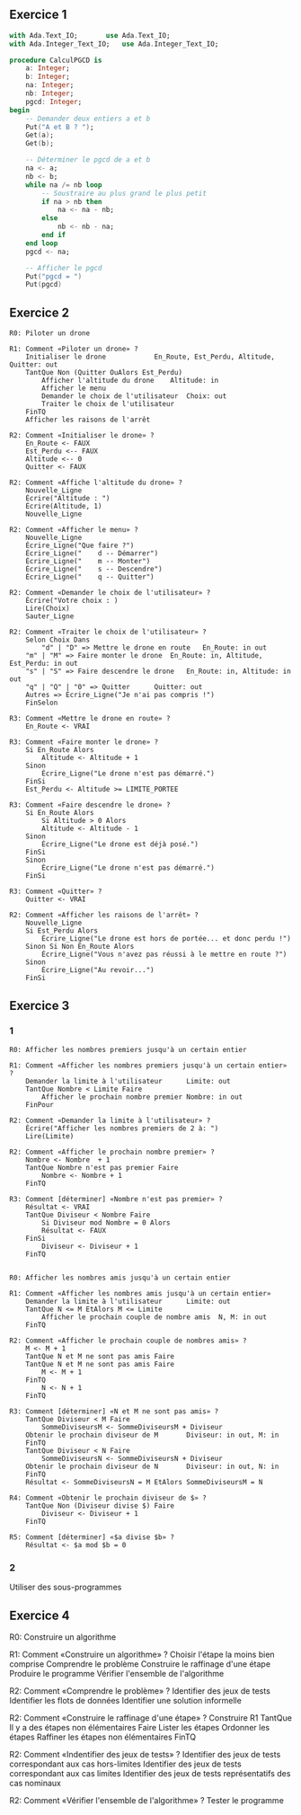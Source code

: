 ## Exercice 1

```ada
with Ada.Text_IO;		use Ada.Text_IO;
with Ada.Integer_Text_IO;	use Ada.Integer_Text_IO;

procedure CalculPGCD is
	a: Integer;
	b: Integer;
	na: Integer;
	nb: Integer;
	pgcd: Integer;
begin
	-- Demander deux entiers a et b
	Put("A et B ? ");
	Get(a);
	Get(b);

	-- Déterminer le pgcd de a et b
	na <- a;
	nb <- b;
	while na /= nb loop
		-- Soustraire au plus grand le plus petit
		if na > nb then
			na <- na - nb;
		else
			nb <- nb - na;
		end if
	end loop
	pgcd <- na;

	-- Afficher le pgcd
	Put("pgcd = ")
	Put(pgcd)
```

## Exercice 2

```
R0: Piloter un drone

R1: Comment «Piloter un drone» ?
    Initialiser le drone			En_Route, Est_Perdu, Altitude, Quitter: out
    TantQue Non (Quitter OuAlors Est_Perdu)
	    Afficher l'altitude du drone	Altitude: in
	    Afficher le menu			
	    Demander le choix de l'utilisateur	Choix: out
	    Traiter le choix de l'utilisateur
    FinTQ
    Afficher les raisons de l'arrêt

R2: Comment «Initialiser le drone» ?
    En_Route <- FAUX
    Est_Perdu <-- FAUX
    Altitude <-- 0
    Quitter <- FAUX

R2: Comment «Affiche l'altitude du drone» ?
    Nouvelle_Ligne
    Écrire("Altitude : ")
    Écrire(Altitude, 1)
    Nouvelle_Ligne

R2: Comment «Afficher le menu» ?
    Nouvelle_Ligne
    Écrire_Ligne("Que faire ?")
    Écrire_Ligne("    d -- Démarrer")
    Écrire_Ligne("    m -- Monter")
    Écrire_Ligne("    s -- Descendre")
    Écrire_Ligne("    q -- Quitter")

R2: Comment «Demander le choix de l'utilisateur» ?
    Écrire("Votre choix : )
    Lire(Choix)
    Sauter_Ligne

R2: Comment «Traiter le choix de l'utilisateur» ?
    Selon Choix Dans
    	"d" | "D" => Mettre le drone en route	En_Route: in out
	"m" | "M" => Faire monter le drone	En_Route: in, Altitude, Est_Perdu: in out
	"s" | "S" => Faire descendre le drone	En_Route: in, Altitude: in out
	"q" | "Q" | "0" => Quitter		Quitter: out
	Autres => Écrire_Ligne("Je n'ai pas compris !")
    FinSelon

R3: Comment «Mettre le drone en route» ?
    En_Route <- VRAI

R3: Comment «Faire monter le drone» ?
    Si En_Route Alors
    	Altitude <- Altitude + 1
    Sinon
    	Écrire_Ligne("Le drone n'est pas démarré.")
    FinSi
    Est_Perdu <- Altitude >= LIMITE_PORTEE

R3: Comment «Faire descendre le drone» ?
    Si En_Route Alors
    	Si Altitude > 0 Alors
		Altitude <- Altitude - 1
	Sinon
		Écrire_Ligne("Le drone est déjà posé.")
	FinSi
    Sinon
    	Écrire_Ligne("Le drone n'est pas démarré.")
    FinSi

R3: Comment «Quitter» ?
    Quitter <- VRAI

R2: Comment «Afficher les raisons de l'arrêt» ?
    Nouvelle_Ligne
    Si Est_Perdu Alors
    	Écrire_Ligne("Le drone est hors de portée... et donc perdu !")
    Sinon Si Non En_Route Alors
    	Écrire_Ligne("Vous n'avez pas réussi à le mettre en route ?")
    Sinon
    	Écrire_Ligne("Au revoir...")
    FinSi
```

## Exercice 3

### 1

```
R0: Afficher les nombres premiers jusqu'à un certain entier

R1: Comment «Afficher les nombres premiers jusqu'à un certain entier» ?
    Demander la limite à l'utilisateur		Limite: out
    TantQue Nombre < Limite Faire
    	Afficher le prochain nombre premier	Nombre: in out	
    FinPour

R2: Comment «Demander la limite à l'utilisateur» ?
    Écrire("Afficher les nombres premiers de 2 à: ")
    Lire(Limite)

R2: Comment «Afficher le prochain nombre premier» ?
    Nombre <- Nombre  + 1
    TantQue Nombre n'est pas premier Faire
    	Nombre <- Nombre + 1
    FinTQ

R3: Comment [déterminer] «Nombre n'est pas premier» ?
    Résultat <- VRAI
    TantQue Diviseur < Nombre Faire
    	Si Diviseur mod Nombre = 0 Alors
		Résultat <- FAUX
	FinSi
    	Diviseur <- Diviseur + 1
    FinTQ


R0: Afficher les nombres amis jusqu'à un certain entier

R1: Comment «Afficher les nombres amis jusqu'à un certain entier»
    Demander la limite à l'utilisateur		Limite: out
    TantQue N <= M EtAlors M <= Limite
    	Afficher le prochain couple de nombre amis	N, M: in out
    FinTQ

R2: Comment «Afficher le prochain couple de nombres amis» ?
    M <- M + 1
    TantQue N et M ne sont pas amis Faire
	TantQue N et M ne sont pas amis Faire
		M <- M + 1
	FinTQ
    	N <- N + 1
    FinTQ

R3: Comment [déterminer] «N et M ne sont pas amis» ?
    TantQue Diviseur < M Faire
    	SommeDiviseursM <- SommeDiviseursM + Diviseur
	Obtenir le prochain diviseur de M		Diviseur: in out, M: in
    FinTQ
    TantQue Diviseur < N Faire
    	SommeDiviseursN <- SommeDiviseursN + Diviseur
	Obtenir le prochain diviseur de N		Diviseur: in out, N: in
    FinTQ
    Résultat <- SommeDiviseursN = M EtAlors SommeDiviseursM = N

R4: Comment «Obtenir le prochain diviseur de $» ?
    TantQue Non (Diviseur divise $) Faire
    	Diviseur <- Diviseur + 1
    FinTQ

R5: Comment [déterminer] «$a divise $b» ?
    Résultat <- $a mod $b = 0
```

### 2

Utiliser des sous-programmes

## Exercice 4

R0: Construire un algorithme

R1: Comment «Construire un algorithme» ?
    Choisir l'étape la moins bien comprise
    Comprendre le problème
    Construire le raffinage d'une étape
    Produire le programme
    Vérifier l'ensemble de l'algorithme

R2: Comment «Comprendre le problème» ?
    Identifier des jeux de tests
    Identifier les flots de données
    Identifier une solution informelle

R2: Comment «Construire le raffinage d'une étape» ?
    Construire R1
    TantQue Il y a des étapes non élémentaires Faire
    	Lister les étapes
	Ordonner les étapes
    	Raffiner les étapes non élémentaires
    FinTQ

R2: Comment «Indentifier des jeux de tests» ?
    Identifier des jeux de tests correspondant aux cas hors-limites
    Identifier des jeux de tests correspondant aux cas limites
    Identifier des jeux de tests représentatifs des cas nominaux

R2: Comment «Vérifier l'ensemble de l'algorithme» ?
    Tester le programme
